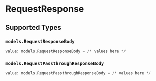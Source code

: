 # RequestResponse


## Supported Types

### `models.RequestResponseBody`

```python
value: models.RequestResponseBody = /* values here */
```

### `models.RequestPassthroughResponseBody`

```python
value: models.RequestPassthroughResponseBody = /* values here */
```

